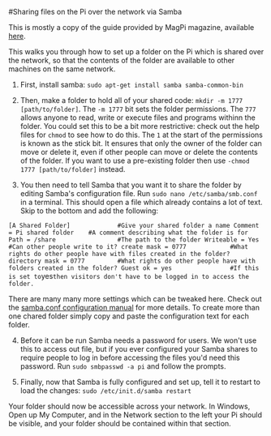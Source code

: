#Sharing files on the Pi over the network via Samba

This is mostly a copy of the guide provided by MagPi magazine, available [here](https://www.raspberrypi.org/magpi/samba-file-server/).

This walks you through how to set up a folder on the Pi which is shared over the network, so that the contents of the folder are available to other machines on the same network.

1) First, install samba: `sudo apt-get install samba samba-common-bin`

2) Then, make a folder to hold all of your shared code: `mkdir -m 1777 [path/to/folder]`.  The `-m 1777` bit sets the folder permissions.  The `777` allows anyone to read, write or execute files and programs withinn the folder.  You could set this to be a bit more restrictive: check out the help files for `chmod` to see how to do this.  The `1` at the start of the permissions is known as the stick bit.  It ensures that only the owner of the folder can move or delete it, even if other people can move or delete the contents of the folder.  If you want to use a pre-existing folder then use `-chmod 1777 [path/to/folder]` instead.

3) You then need to tell Samba that you want it to share the folder by editing Samba's configuration file.  Run `sudo nano /etc/samba/smb.conf` in a terminal.  This should open a file which already contains a lot of text.  Skip to the bottom and add the following:

`
[A Shared Folder]             #Give your shared folder a name
Comment = Pi shared folder    #A comment describing what the folder is for
Path = /share                 #The path to the folder
Writeable = Yes               #Can other people write to it?
create mask = 0777            #What rights do other people have with files created in the folder?
directory mask = 0777         #What rights do other people have with folders created in the folder?
Guest ok = yes                #If this is set to `yes` then visitors don't have to be logged in to access the folder.
`

There are many many more settings which can be tweaked here.  Check out the [samba.conf configuration manual](https://www.samba.org/samba/docs/current/man-html/smb.conf.5.html) for more details.  To create more than one chared folder simply copy and paste the configuration text for each folder.

4) Before it can be run Samba needs a password for users.  We won't use this to access out file, but if you ever configured your Samba shares to require people to log in before accessing the files you'd need this password.  Run `sudo smbpasswd -a pi` and follow the prompts.

5) Finally, now that Samba is fully configured and set up, tell it to restart to load the changes: `sudo /etc/init.d/samba restart`

Your folder should now be accessible across your network.  In Windows, Open up My Computer, and in the Network section to the left your Pi should be visible, and your folder should be contained within that section.
